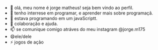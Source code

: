 - 👋 olá, meu nome é jorge matheus! seja bem vindo ao perfil.
- 👀 tenho interrese em programar, e aprender mais sobre programaçã.
- 🌱 estava programando em um javaScriptt.
- 🤙 colaboração e ajuda.
- 📫 se comunique comigo atráves do meu instagram @jorge.m175
- 😄ele/dele
- ⚡ jogos de ação

<!---
jorge-matheus-de-souza/jorge-matheus-de-souza is a ✨ special ✨ repository because its `README.md` (this file) appears on your GitHub profile.
You can click the Preview link to take a look at your changes.
--->
